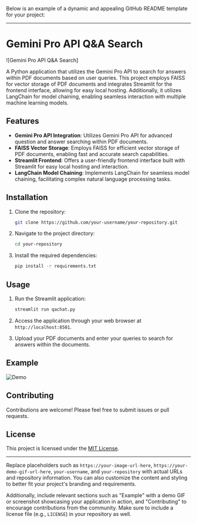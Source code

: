 Below is an example of a dynamic and appealing GitHub README template for your project:

---

# Gemini Pro API Q&A Search

![Gemini Pro API Q&A Search]

A Python application that utilizes the Gemini Pro API to search for answers within PDF documents based on user queries. This project employs FAISS for vector storage of PDF documents and integrates Streamlit for the frontend interface, allowing for easy local hosting. Additionally, it utilizes LangChain for model chaining, enabling seamless interaction with multiple machine learning models.

## Features

- **Gemini Pro API Integration**: Utilizes Gemini Pro API for advanced question and answer searching within PDF documents.
- **FAISS Vector Storage**: Employs FAISS for efficient vector storage of PDF documents, enabling fast and accurate search capabilities.
- **Streamlit Frontend**: Offers a user-friendly frontend interface built with Streamlit for easy local hosting and interaction.
- **LangChain Model Chaining**: Implements LangChain for seamless model chaining, facilitating complex natural language processing tasks.

## Installation

1. Clone the repository:

   ```bash
   git clone https://github.com/your-username/your-repository.git
   ```

2. Navigate to the project directory:

   ```bash
   cd your-repository
   ```

3. Install the required dependencies:

   ```bash
   pip install -r requirements.txt
   ```

## Usage

1. Run the Streamlit application:

   ```bash
   streamlit run qachat.py
   ```

2. Access the application through your web browser at `http://localhost:8501`.

3. Upload your PDF documents and enter your queries to search for answers within the documents.

## Example

![Demo](https://your-demo-gif-url-here)

## Contributing

Contributions are welcome! Please feel free to submit issues or pull requests.

## License

This project is licensed under the [MIT License](LICENSE).

---

Replace placeholders such as `https://your-image-url-here`, `https://your-demo-gif-url-here`, `your-username`, and `your-repository` with actual URLs and repository information. You can also customize the content and styling to better fit your project's branding and requirements.

Additionally, include relevant sections such as "Example" with a demo GIF or screenshot showcasing your application in action, and "Contributing" to encourage contributions from the community. Make sure to include a license file (e.g., `LICENSE`) in your repository as well.
